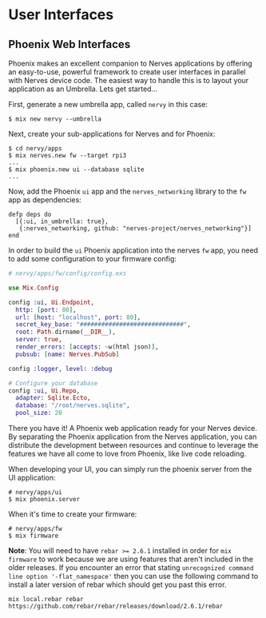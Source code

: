 # User Interfaces

## Phoenix Web Interfaces

Phoenix makes an excellent companion to Nerves applications by offering an easy-to-use, powerful framework to create user interfaces in parallel with Nerves device code. The easiest way to handle this is to layout your application as an Umbrella. Lets get started...

First, generate a new umbrella app, called `nervy` in this case:

```
$ mix new nervy --umbrella
```

Next, create your sub-applications for Nerves and for Phoenix:

```
$ cd nervy/apps
$ mix nerves.new fw --target rpi3
...
$ mix phoenix.new ui --database sqlite
...
```

Now, add the Phoenix `ui` app and the `nerves_networking` library to the `fw` app as dependencies:

```
defp deps do
  [{:ui, in_umbrella: true},
   {:nerves_networking, github: "nerves-project/nerves_networking"}]
end
```

In order to build the `ui` Phoenix application into the nerves `fw` app, you need to add some configuration to your firmware config:

```elixir
# nervy/apps/fw/config/config.exs

use Mix.Config

config :ui, Ui.Endpoint,
  http: [port: 80],
  url: [host: "localhost", port: 80],
  secret_key_base: "#############################",
  root: Path.dirname(__DIR__),
  server: true,
  render_errors: [accepts: ~w(html json)],
  pubsub: [name: Nerves.PubSub]

config :logger, level: :debug

# Configure your database
config :ui, Ui.Repo,
  adapter: Sqlite.Ecto,
  database: "/root/nerves.sqlite",
  pool_size: 20
```

There you have it! A Phoenix web application ready for your Nerves device. By separating the Phoenix application from the Nerves application, you can distribute the development between resources and continue to leverage the features we have all come to love from Phoenix, like live code reloading.

When developing your UI, you can simply run the phoenix server from the UI application:

```
# nervy/apps/ui
$ mix phoenix.server
```

When it's time to create your firmware:
```
# nervy/apps/fw
$ mix firmware
```

__Note__: You will need to have `rebar >= 2.6.1` installed in order for `mix firmware` to work because we are using features that aren't included in the older releases. If you encounter an error that stating `unrecognized command line option '-flat_namespace'` then you can use the following command to install a later version of rebar which should get you past this error.
```
mix local.rebar rebar https://github.com/rebar/rebar/releases/download/2.6.1/rebar
```
